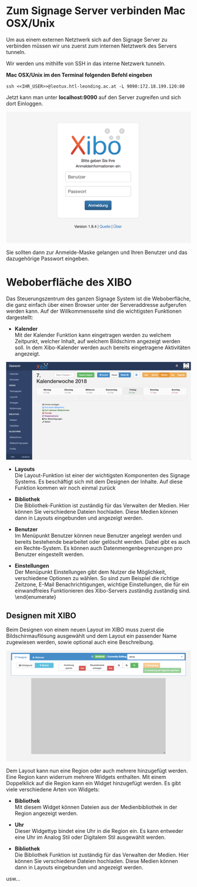# Zum Signage Server verbinden Mac OSX/Unix

Um aus einem externen Netztwerk sich auf den Signage Server zu verbinden müssen wir uns zuerst zum internen Netztwerk des Servers tunneln.

Wir werden uns mithilfe von SSH in das interne Netzwerk tunneln.

<b>Mac OSX/Unix im den Terminal folgenden Befehl eingeben</b>

```
ssh <<IHR_USER>>@leotux.htl-leonding.ac.at -L 9090:172.18.199.120:80
```

Jetzt kann man unter <b>localhost:9090</b> auf den Server zugreifen und sich dort Einloggen.

![login](./login.png)

Sie sollten dann zur Anmelde-Maske gelangen und Ihren Benutzer und das dazugehörige Passwort eingeben.

# Weboberfläche des XIBO
Das Steuerungszentrum des ganzen Signage System ist die Weboberfläche, die ganz einfach über einen Browser unter der Serveraddresse aufgerufen werden kann. Auf der Willkommensseite sind die wichtigsten Funktionen dargestellt:


* <b>Kalender</b><br>
Mit der Kalender Funktion kann eingetragen werden zu welchem Zeitpunkt, welcher Inhalt, auf welchem Bildschirm angezeigt werden soll. In dem Xibo-Kalender werden auch bereits eingetragene Aktivitäten angezeigt.

![](./xibo-basics-calendar.png)

	
* <b>Layouts</b><br>
Die Layout-Funktion ist einer der wichtigsten Komponenten des Signage Systems. Es beschäftigt sich mit dem Designen der Inhalte. Auf diese Funktion kommen wir noch einmal zurück
	
* <b>Bibliothek</b><br>
Die Bibliothek-Funktion ist zuständig für das Verwalten der Medien. Hier können Sie verschiedene Dateien hochladen.  Diese Medien können dann in Layouts eingebunden und angezeigt werden.
	
* <b>Benutzer</b><br>
	Im Menüpunkt Benutzer können neue Benutzer angelegt werden und bereits bestehende bearbeitet oder gelöscht werden. Dabei gibt es auch ein Rechte-System. Es können auch Datenmengenbegrenzungen pro Benutzer eingestellt werden.
	
* <b>Einstellungen</b><br>
	Der Menüpunkt Einstellungen gibt dem Nutzer die Möglichkeit, verschiedene Optionen zu wählen. So sind zum Beispiel die richtige Zeitzone, E-Mail Benachrichtigungen, wichtige Einstellungen, die für ein einwandfreies Funktionieren des Xibo-Servers zuständig zuständig sind.
\end{enumerate}

## Designen mit XIBO
Beim Designen von einem neuen Layout im XIBO muss zuerst die Bildschirmauflösung ausgewählt und dem Layout ein passender Name zugewiesen werden, sowie optional auch eine Beschreibung. 

![](./xibo-basics-designer.png)	

Dem Layout kann nun eine Region oder auch mehrere  hinzugefügt werden. Eine Region kann widerrum mehrere Widgets enthalten. Mit einem Doppelklick auf die Region kann ein Widget hinzugefügt werden. Es gibt viele verschiedene Arten von Widgets:

* <b>Bibliothek</b><br>
Mit diesem Widget können Dateien aus der Medienbibliothek in der Region angezeigt werden.
	
* <b>Uhr</b><br>
Dieser Widgettyp bindet eine Uhr in die Region ein. Es kann entweder eine Uhr im Analog Stil oder Digitalem Stil ausgewählt werden.
	
* <b>Bibliothek</b><br>
	Die Bibliothek Funktion ist zuständig für das Verwalten der Medien. Hier können Sie verschiedene Dateien hochladen.  Diese Medien können dann in Layouts eingebunden und angezeigt werden.

usw...


